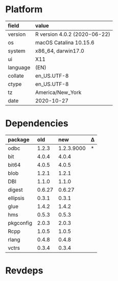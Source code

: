 # Platform

|field    |value                        |
|:--------|:----------------------------|
|version  |R version 4.0.2 (2020-06-22) |
|os       |macOS Catalina 10.15.6       |
|system   |x86_64, darwin17.0           |
|ui       |X11                          |
|language |(EN)                         |
|collate  |en_US.UTF-8                  |
|ctype    |en_US.UTF-8                  |
|tz       |America/New_York             |
|date     |2020-10-27                   |

# Dependencies

|package   |old    |new        |Δ  |
|:---------|:------|:----------|:--|
|odbc      |1.2.3  |1.2.3.9000 |*  |
|bit       |4.0.4  |4.0.4      |   |
|bit64     |4.0.5  |4.0.5      |   |
|blob      |1.2.1  |1.2.1      |   |
|DBI       |1.1.0  |1.1.0      |   |
|digest    |0.6.27 |0.6.27     |   |
|ellipsis  |0.3.1  |0.3.1      |   |
|glue      |1.4.2  |1.4.2      |   |
|hms       |0.5.3  |0.5.3      |   |
|pkgconfig |2.0.3  |2.0.3      |   |
|Rcpp      |1.0.5  |1.0.5      |   |
|rlang     |0.4.8  |0.4.8      |   |
|vctrs     |0.3.4  |0.3.4      |   |

# Revdeps

